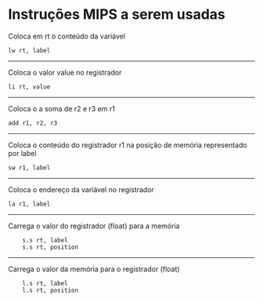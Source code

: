 # Instruções MIPS a serem usadas


Coloca em rt o conteúdo da variável
    
    lw rt, label

--- 

Coloca o valor value no registrador
    
    li rt, value

---

Coloca o a soma de r2 e r3 em r1

    add r1, r2, r3

---
Coloca o conteúdo do registrador r1 na posição de memória representado por label
    
    sw r1, label

---

Coloca o endereço da variável no registrador

    la r1, label

---

Carrega o valor do registrador (float) para a memória

        s.s rt, label
        s.s rt, position

---

Carrega o valor da memória para o registrador (float)

        l.s rt, label
        l.s rt, position